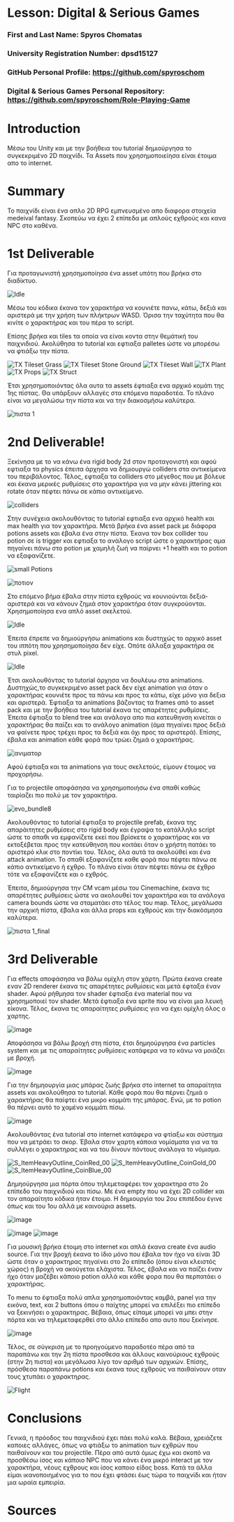 # Lesson: Digital & Serious Games

### First and Last Name: Spyros Chomatas
### University Registration Number: dpsd15127
### GitHub Personal Profile: https://github.com/spyroschom
### Digital & Serious Games Personal Repository: https://github.com/spyroschom/Role-Playing-Game

# Introduction
Μέσω του Unity και με την βοήθεια του tutorial δημιούργησα το συγκεκριμένο 2D παιχνίδι. Τα Assets που χρησημοποιείησα είναι έτοιμα απο το internet.


# Summary
Το παιχνίδι είναι ένα απλο 2D RPG εμπνευσμένο απο διαφορα στοιχεία medeival fantasy. Σκοπεύω να έχει 2 επίπεδα με απλούς εχθρούς και κανα NPC στο καθένα.

# 1st Deliverable
Για προταγωνιστή χρησημοποίησα ένα asset υπότη που βρήκα στο διαδίκτυο.

![Idle](https://user-images.githubusercontent.com/117836464/207453533-feaa4012-2181-49f8-a359-556e8dba36f9.png)

Μέσω του κόδικα έκανα τον χαρακτήρα να κουνιέτε πανω, κάτω, δεξιά και αριστερά με την χρήση των πλήκτρων WASD. Όρισα την ταχύτητα που θα κινίτε ο χαρακτήρας και του πέρα το script.



Επίσης βρήκα και tiles τα οποία να είναι κοντα στην θεμάτική του παιχνιδιού. Ακολύθησα το tutorial και εφτιαξα palletes ώστε να μπορέσω να φτιάξω την πίστα.



![TX Tileset Grass](https://user-images.githubusercontent.com/117836464/207453964-69c2e64d-1074-43d6-a457-7bb5aa9a3a99.png)
![TX Tileset Stone Ground](https://user-images.githubusercontent.com/117836464/207453966-afd6795f-40b1-47d6-b393-62f06a46a741.png)
![TX Tileset Wall](https://user-images.githubusercontent.com/117836464/207453969-67cc131b-187d-408d-a2b1-188b53eb6a89.png)
![TX Plant](https://user-images.githubusercontent.com/117836464/207453972-ad0dd905-3904-4a45-8e39-4e9de9e156ac.png)
![TX Props](https://user-images.githubusercontent.com/117836464/207453978-07e5b0c5-9902-4437-925d-b1bc125aaf6f.png)
![TX Struct](https://user-images.githubusercontent.com/117836464/207453979-513f2f61-d4c8-4c57-9c6b-4c0b2f280866.png)


Έτσι χρησημοποιόντας όλα αυτα τα assets έφτιαξα ενα αρχικό κομάτι της 1ης πίστας. 
Θα υπάρξουν αλλαγές στα επόμενα παραδοτέα. Το πλάνο είναι να μεγαλώσω την πίστα και να την διακοσμήσω καλύτερα.

![πιστα 1](https://user-images.githubusercontent.com/117836464/207580607-a3ca1ece-7fc9-4a80-81b2-eaf529e5a327.png)


# 2nd Deliverable!

Ξεκίνησα με το να κάνω ένα rigid body 2d στον προταγονιστή και αφού εφτιαξα τα physics έπειτα άρχησα να δημιουργώ colliders στα αντικείμενα του περιβάλοντος.
Τέλος, εφτιαξα τα colliders στο μέγεθος που με βόλευε και έκανα μερικές ρυθμίσεις στο χαρακτήρα για να μην κάνει jittering και rotate όταν πέφτει πάνω σε κάπιο αντικείμενο.

![colliders](https://user-images.githubusercontent.com/117836464/207569044-e8245025-f25c-4229-9544-456cd471aebb.png)


Στην συνέχεια ακολουθόντας το tutorial εφτιαξα ενα αρχικό health και max health για τον χαρακτήρα. Μετά βρήκα ένα asset pack με διάφορα potions assets και έβαλα ένα στην πίστα. Έκανα τον box collider του potion σε is  trigger και εφτιαξα το ανάλογο script ώστε ο χαρακτήρας αμα πηγαίνει πάνω στο potion με χαμηλή ζωή να παίρνει +1 health και το potion να εξαφανίζετε.


![small Potions](https://user-images.githubusercontent.com/117836464/207570576-7e76704c-f19f-4346-b01d-0013630880bf.png)




![ποτιον](https://user-images.githubusercontent.com/117836464/207570511-424a8624-6f2c-4791-90c0-8ffe41f8f68d.png)


Στο επόμενο βήμα έβαλα στην πίστα εχθρούς να κουνιούνται δεξιά-αριστερά και να κάνουν ζημιά στον χαρακτήρα όταν συγκρούονται. Χρησημοποίησα ενα απλό asset σκελετού.



![Idle](https://user-images.githubusercontent.com/117836464/207572290-38461634-c136-41bc-abd3-7935c192ac50.png)


Έπειτα έπρεπε να δημιούργήσω animations και δυστηχώς το αρχικό asset του ιππότη που χρησημοποίησα δεν είχε. Οπότε άλλαξα χαρακτήρα σε στυλ pixel.



![Idle](https://user-images.githubusercontent.com/117836464/207573117-f036dfd6-6627-42a7-9c65-6e12de2ebeb9.png)


Έτσι ακολουθόντας το tutorial άρχησα να δουλέυω στα animations. Δυστηχώς,το συγκεκριμένο asset pack δεν είχε animation για όταν ο χαρακτήρας κουνιέτε προς τα πάνω και προς τα κάτω, είχε μόνο για δεξια και αριστερά. Έφτιαξα τα animations βάζοντας τα frames από το asset pack και με την βοήθεια του tutorial έκανα τις απαρέτητες ρυθμίσεις. Έπειτα έφτιαξα το blend tree και ανάλογα απο πια κατευθηνση κινείται ο χαρακτήρας θα παίζει και το ανάλογο animation (άμα πηγαίνει προς δεξιά να φαίνετε προς τρέχει προς τα δεξιά και όχι προς τα αριστερά). Επίσης, έβαλα και animation κάθε φορά που τρώει ζημιά ο χαρακτήρας.

![ανιματορ](https://user-images.githubusercontent.com/117836464/207575891-2201e17f-5507-4491-a5b7-280484e4a423.png)


Αφού έφτιαξα και τα animations για τους σκελετούς, είμουν έτοιμος να προχορήσω.


Για το projectile αποφάσησα να χρησημοποιήσω ένα σπαθί καθώς ταιρίαζει πιο πολύ με τον χαρακτήρα.



![evo_bundle8](https://user-images.githubusercontent.com/117836464/207577140-a9eccd32-a936-47ce-bee9-b38cf4edcbcb.png)


Ακολουθόντας το tutorial έφτιαξα το projectile prefab, έκανα της απαράιτητες ρυθμίσεις στο rigid body και έγραψα το κατάλληλο script ώστε το σπαθι να εμφανίζετε εκεί που βρίσκετε ο χαρακτήρας και να εκτοξέβεται προς την κατεύθηνση που κοιτάει όταν ο χρήστη πατάει το αριστερό κλικ στο ποντίκι του. Τέλος, όλα αυτά τα ακολούθεί και ένα attack animation. Το σπαθί εξαφανίζετε καθε φορά που πέφτει πάνω σε κάπιο αντικείμενο ή εχθρο. Το πλάνο είναι όταν πέφτει πάνω σε έχθρο τότε να εξαφανίζετε και ο εχθρός.


Έπειτα, δημιούργησα την CM vcam μέσω του Cinemachine, έκανα τις απαρέτητες ρυθμίσεις ώστε να ακολουθεί τον χαρακτήρα και τα ανάλογα camera bounds ώστε να σταματάει στο τέλος του map. Τέλος, μεγάλωσα την αρχική πίστα, έβαλα και άλλα props και εχθρούς και την διακόσμησα καλύτερα.



![πιστα 1_final](https://user-images.githubusercontent.com/117836464/207580449-868ac2b5-a4e4-4a2c-a2bb-6d3ef9daafc2.png)




# 3rd Deliverable 

Για effects αποφάσησα να βάλω ομίχλη στον χάρτη. Πρώτα έκανα create εναν 2D renderer έκανα τις απαρέτητες ρυθμίσεις και μετά έφταξα έναν shader. Αφού ρήθμησα τον shader έφτιαξα ένα material που να χρησημοποιεί τον shader. Μετά έφτιαξα ένα sprite που να είναι μια λευκή είκονα. Τέλος, έκανα τις απαραίτητες ρυθμίσεις για να έχει ομίχλη όλος ο χαρτης.


![image](https://user-images.githubusercontent.com/117836464/212289482-bb8e42a8-7c9e-482a-adf3-5c5fbb902d6c.png)


Αποφάσησα να βάλω βροχή στη πίστα, έτσι δημηούργησα ένα particles system και με τις απαραίτητες ρυθμίσεις κατάφερα να το κάνω να μοιάζει με βροχή.


![image](https://user-images.githubusercontent.com/117836464/212291720-cefdeec8-471b-4cbe-941b-b945ebabaed3.png)


Για την δημηουργία μιας μπάρας ζωής βρήκα στο internet τα απαραίτητα assets και ακολούθησα το tutorial. Κάθε φορά που θα πέρνει ζημιά ο χαρακτήρας θα παίφτει ένα μικρο κομμάτι της μπάρας. Ενώ, με το potion θα πέρνει αυτό το χαμένο κομμάτι πίσω.


![image](https://user-images.githubusercontent.com/117836464/212292155-83c5377e-d579-4a6a-bfb6-dc8937ca3859.png)


Ακολουθόντας ένα tutorial στο internet κατάφερα να φτίαξω και σύστημα που να μετράει το σκορ. Έβαλα στον χαρτη κάποια νομίσματα για να τα συλλέγει ο χαρακτηρας και να του δίνουν πόντους ανάλογα το νόμισμα.



![S_ItemHeavyOutline_CoinRed_00](https://user-images.githubusercontent.com/117836464/212294124-5d8c66b7-9866-4ccb-8eb4-e295009f8438.png)
![S_ItemHeavyOutline_CoinGold_00](https://user-images.githubusercontent.com/117836464/212294129-39b80127-429b-4e6e-bcef-22aa55132276.png)
![S_ItemHeavyOutline_CoinBlue_00](https://user-images.githubusercontent.com/117836464/212294134-ae4a39e2-470b-4990-b772-ddd606c0f397.png)




Δημηούργησα μια πόρτα όπου τηλεμεταφέρει τον χαρακτηρα στο 2ο επίπεδο του παιχνιδιού και πίσω. Με ένα empty που να έχει 2D collider και τον απαραίτητο κόδικα ήταν έτοιμο. Η δημιουργία του 2ου επιπέδου έγινε όπως και του 1ου αλλά με καινούρια assets.


![image](https://user-images.githubusercontent.com/117836464/212298503-1432cd01-ceed-45c6-8d3f-2c28851e3e46.png)




![image](https://user-images.githubusercontent.com/117836464/212295077-8f8fd37d-8a4a-48bc-afd6-d56b0ca8c9e2.png)
![image](https://user-images.githubusercontent.com/117836464/212295206-5300c362-bf81-43b5-8de3-12680e89a8b4.png)



Για μουσική βρήκα έτοιμη στο internet και απλά έκανα create ένα audio source. Για την βροχή έκανα το ίδιο μόνο που έβαλα τον ήχο να είναι 3D ώστε όταν ο χαρακτηρας πηγαίνει στο 2ο επίπεδο (όπου είναι κλειστός χώρος) η βροχή να ακούγεται ελάχιστα. Τέλος, έβαλα και να παίζει έναν ήχο όταν μαζέβει κάποιο potion αλλά και κάθε φορα που θα περπατάει ο χαρακτήρας.



Το menu το έφτιαξα πολύ απλα χρησημοποιόντας καμβά, panel για την εικόνα, text, και 2 buttons όπου ο παίχτης μπορεί να επιλέξει πιο επίπεδο να ξεκινήσει ο χαρακτηρας. Βέβαια, όπως είπαμε μπορεί να μπει στην πόρτα και να τηλεμεταφερθεί στο άλλο επίπεδο απο αυτο που ξεκίνησε.




![image](https://user-images.githubusercontent.com/117836464/212297328-10d31ff5-75fc-440b-8756-54cf258bba62.png)




Τέλος, σε σύγκριση με το προηγούμενο παραδοτέο πέρα από τα παραπάνω και την 2η πίστα προσθεσα και άλλους καινούριους εχθρούς (στην 2η πιστα) και μεγάλωσα λίγο τον αριθμό των αρχικών. Επίσης, πρόσθεσα παραπάνω potions και έκανα τους εχθρούς να παιθαίνουν οταν τους χτυπάει ο χαρακτηρας.





![Flight](https://user-images.githubusercontent.com/117836464/212300209-4b2f638d-257e-4cd9-bc75-757467a374c3.png)





# Conclusions

Γενικά, η πρόοδος του παιχνιδιού έχει πάει πολύ καλά. Βέβαια, χρειάζετε καποιες αλλάγες, όπως να φτιάξω το animation των εχθρών που παιθαίνουν και του projectile. Πέρα από αυτά όμως έχω και σκοπό να προσθέσω ίσος και κάποιο NPC που να κάνει ένα μικρό interact με τον χαρακτήρα, νέους εχθρους και ίσος καποιο είδος boss. Κατά τα άλλα είμαι ικανοποιημένος για το που έχει φτάσει έως τώρα το παιχνίδι και ήταν μια ωραία εμπειρία.

# Sources

